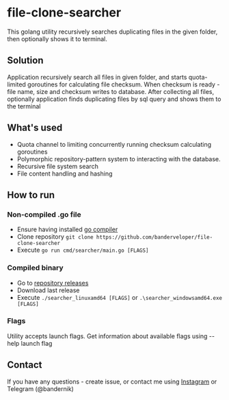 # file-clone-searcher

This golang utility recursively searches duplicating files in the given folder, then optionally shows it to terminal.

## Solution
Application recursively search all files in given folder, and starts quota-limited goroutines for calculating file checksum. When checksum is ready - file name, size and checksum writes to database. After collecting all files, optionally application finds duplicating files by sql query and shows them to the terminal

## What's used
- Quota channel to limiting concurrently running checksum calculating goroutines
- Polymorphic repository-pattern system to interacting with the database.
- Recursive file system search
- File content handling and hashing

## How to run

### Non-compiled .go file
- Ensure having installed [go compiler](https://go.dev/dl/)
- Clone repository ```git clone https://github.com/banderveloper/file-clone-searcher```
- Execute ```go run cmd/searcher/main.go [FLAGS]```

### Compiled binary
- Go to [repository releases](https://github.com/banderveloper/file-clone-searcher/releases)
- Download last release
- Execute ```./searcher_linuxamd64 [FLAGS]```  or  ```.\searcher_windowsamd64.exe [FLAGS]```

### Flags
Utility accepts launch flags. Get information about available flags using --help launch flag 

## Contact
If you have any questions - create issue, or contact me using [Instagram](https://www.instagram.com/banderveloper) or Telegram (@bandernik)
